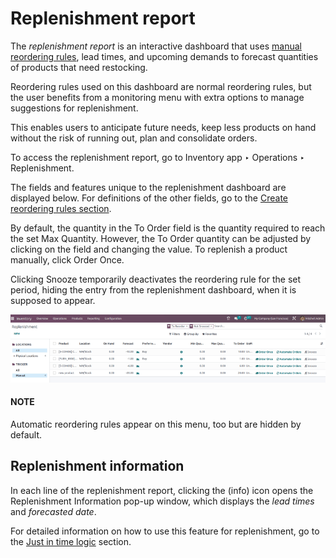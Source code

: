 # Replenishment report

The *replenishment report* is an interactive dashboard that uses [manual reordering rules](applications/inventory_and_mrp/inventory/warehouses_storage/replenishment/reordering_rules.md), lead times, and upcoming demands to forecast quantities of products that need
restocking.

Reordering rules used on this dashboard are normal reordering rules, but the user benefits from a
monitoring menu with extra options to manage suggestions for replenishment.

This enables users to anticipate future needs, keep less products on hand without the risk of
running out, plan and consolidate orders.

To access the replenishment report, go to Inventory app ‣ Operations ‣
Replenishment.

The fields and features unique to the replenishment dashboard are displayed below. For definitions
of the other fields, go to the [Create reordering rules section](applications/inventory_and_mrp/inventory/warehouses_storage/replenishment/reordering_rules.md#inventory-warehouses-storage-rr-fields).

By default, the quantity in the To Order field is the quantity required to reach the set
Max Quantity. However, the To Order quantity can be adjusted by clicking on
the field and changing the value. To replenish a product manually, click <i class="fa fa-truck"></i>
Order Once.

Clicking <i class="fa fa-bell-slash"></i> Snooze temporarily deactivates the reordering rule for
the set period, hiding the entry from the replenishment dashboard, when it is supposed to appear.

![Replenishment report that displays recommended quantities to order.](../../../../../.gitbook/assets/replenishment-dashboard.png)

#### NOTE
Automatic reordering rules appear on this menu, too but are hidden by default.

## Replenishment information

In each line of the replenishment report, clicking the <i class="fa fa-info-circle"></i> (info)
icon opens the Replenishment Information pop-up window, which displays the *lead times*
and *forecasted date*.

For detailed information on how to use this feature for replenishment, go to the [Just in time
logic](applications/inventory_and_mrp/inventory/warehouses_storage/replenishment/reordering_rules.md#inventory-warehouses-storage-just-in-time) section.
